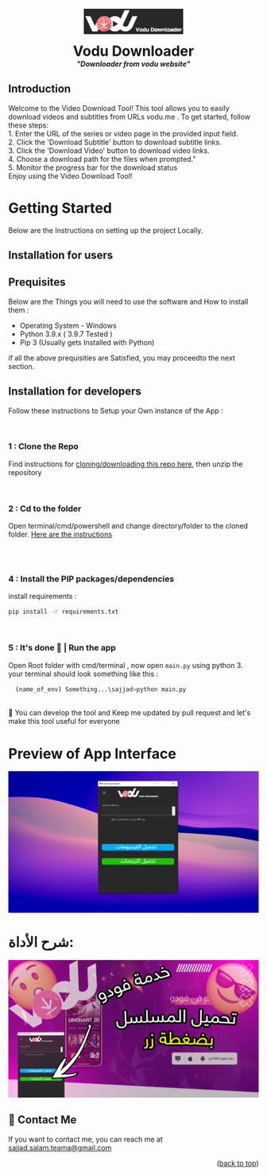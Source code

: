<div id="top"></div>

<p align="center">
  <img width="200" src="gui/assets/vodu_logo.png" alt="logo">
  <h1 align="center" style="margin: 0 auto 0 auto;">Vodu Downloader</h1>
  <h5 align="center" style="margin: 0 auto 0 auto;"> "Downloader from vodu website"</h5>
  </p>


 ##  Introduction
Welcome to the Video Download Tool!
    This tool allows you to easily download videos and subtitles from URLs vodu.me .
    To get started, follow these steps:
    <br>
    1. Enter the URL of the series or video page in the provided input field.
    <br>
    2. Click the 'Download Subtitle' button to download subtitle links.
    <br>
    3. Click the 'Download Video' button to download video links.
    <br>
    4. Choose a download path for the files when prompted."
    <br>
    5. Monitor the progress bar for the download status
    <br>
    Enjoy using the Video Download Tool!



  
# Getting Started  
Below are the Instructions on setting up the project Locally.</br>

## Installation for users



## Prequisites 
Below are the Things you will need to use the software and How to install them :
- Operating System - Windows
- Python 3.9.x ( 3.9.7 Tested )
- Pip 3 (Usually gets Installed with Python)

if all the above prequisities are Satisfied, you may proceedto the next section.

## Installation for developers 
Follow these instructions to Setup your Own instance of the App :

</br>


### 1 : Clone the Repo 
Find instructions for [cloning/downloading this repo here](https://docs.github.com/en/repositories/creating-and-managing-repositories/cloning-a-repository), then unzip the repository

</br>

### 2 : Cd to the folder

Open terminal/cmd/powershell and change directory/folder to the cloned folder. [Here are the instructions](https://www.howtogeek.com/659411/how-to-change-directories-in-command-prompt-on-windows-10/)

</br>



</br>

### 4 : Install the PIP packages/dependencies
install requirements :

```sh
pip install -r requirements.txt
```

</br>

### 5 : It's done 🎉 | Run the app
Open Root folder with cmd/terminal , now open `main.py` using python 3.
your terminal should look something like this :
```bash
  (name_of_env) Something...\sajjad>python main.py
```
</br>
🎉 You can develop the tool and Keep me updated by pull request  and let's make this tool useful for everyone


</br>
  




# Preview of App Interface 
![Banner](gui/assets/screen.jpg)


# شرح الأداة: 
[![Demo video](gui/assets/thumnil.jpg)](https://www.youtube.com/watch)



## 📝 Contact Me

If you want to contact me, you can
reach me at sajjad.salam.teama@gmail.com



<p align="right">(<a href="#top">back to top</a>)</p>
